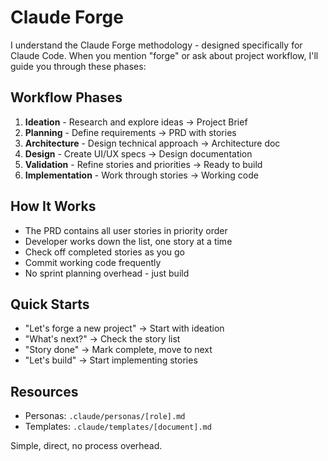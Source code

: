 # Claude Forge

I understand the Claude Forge methodology - designed specifically for Claude Code. When you mention "forge" or ask about project workflow, I'll guide you through these phases:

## Workflow Phases

1. **Ideation** - Research and explore ideas → Project Brief
2. **Planning** - Define requirements → PRD with stories
3. **Architecture** - Design technical approach → Architecture doc
4. **Design** - Create UI/UX specs → Design documentation
5. **Validation** - Refine stories and priorities → Ready to build
6. **Implementation** - Work through stories → Working code

## How It Works

- The PRD contains all user stories in priority order
- Developer works down the list, one story at a time
- Check off completed stories as you go
- Commit working code frequently
- No sprint planning overhead - just build

## Quick Starts

- "Let's forge a new project" → Start with ideation
- "What's next?" → Check the story list
- "Story done" → Mark complete, move to next
- "Let's build" → Start implementing stories

## Resources

- Personas: `.claude/personas/[role].md`
- Templates: `.claude/templates/[document].md`

Simple, direct, no process overhead.